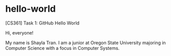 # hello-world
[CS361] Task 1: GitHub Hello World

Hi, everyone!

My name is Shayla Tran. I am a junior at Oregon State University majoring in Computer Science with a focus in Computer Systems.
